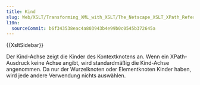 ```yaml
---
title: Kind
slug: Web/XSLT/Transforming_XML_with_XSLT/The_Netscape_XSLT_XPath_Reference/Axes/child
l10n:
  sourceCommit: b6f343538eac4a803943b4e99b0c0545b372645a
---
```


{{XsltSidebar}}

Der Kind-Achse zeigt die Kinder des Kontextknotens an. Wenn ein XPath-Ausdruck keine Achse angibt, wird standardmäßig die Kind-Achse angenommen. Da nur der Wurzelknoten oder Elementknoten Kinder haben, wird jede andere Verwendung nichts auswählen.
